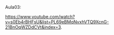 Aula03: 

https://www.youtube.com/watch?v=s0Eb4rBHFsU&list=PL69eBMqNvxhVTQ9XcnG-21BnOqWZDdCVt&index=3.